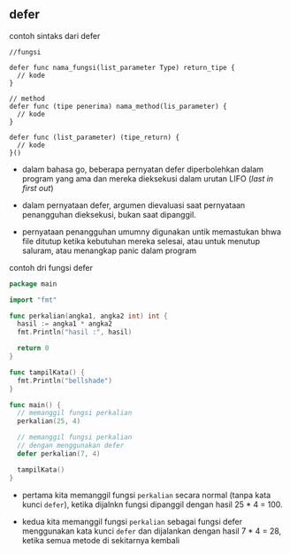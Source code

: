 ## defer

contoh sintaks dari defer

```
//fungsi

defer func nama_fungsi(list_parameter Type) return_tipe {
  // kode
}

// method
defer func (tipe penerima) nama_method(lis_parameter) {
  // kode
}

defer func (list_parameter) (tipe_return) {
  // kode
}()
```

- dalam bahasa go, beberapa pernyatan defer diperbolehkan dalam program yang ama dan mereka dieksekusi dalam urutan LIFO (_last in first out_)

- dalam pernyataan defer, argumen dievaluasi saat pernyataan penangguhan dieksekusi, bukan saat dipanggil.

- pernyataan penangguhan umumny digunakan untik memastukan bhwa file ditutup ketika kebutuhan mereka selesai, atau untuk menutup saluram, atau menangkap panic dalam program

contoh dri fungsi defer

```go
package main

import "fmt"

func perkalian(angka1, angka2 int) int {
  hasil := angka1 * angka2
  fmt.Println("hasil :", hasil)

  return 0
}

func tampilKata() {
  fmt.Println("bellshade")
}

func main() {
  // memanggil fungsi perkalian
  perkalian(25, 4)

  // memanggil fungsi perkalian
  // dengan menggunakan defer
  defer perkalian(7, 4)

  tampilKata()
}
```

- pertama kita memanggil fungsi ``perkalian`` secara normal (tanpa kata kunci ``defer``), ketika dijalnkn fungsi dipanggil dengan hasil 25 * 4 = 100.

- kedua kita memanggil fungsi ``perkalian`` sebagai fungsi defer menggunakan kata kunci ``defer`` dan dijalankan dengan hasil 7 * 4 = 28, ketika semua metode di sekitarnya kembali


